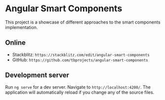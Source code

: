 # Angular Smart Components

This project is a showcase of different approaches to the smart components implementation.

## Online

* Stackblitz: `https://stackblitz.com/edit/angular-smart-components`
* GitHub: `https://github.com/tbprojects/angular-smart-components`

## Development server

Run `ng serve` for a dev server. Navigate to `http://localhost:4200/`. The application will automatically reload if you change any of the source files.

